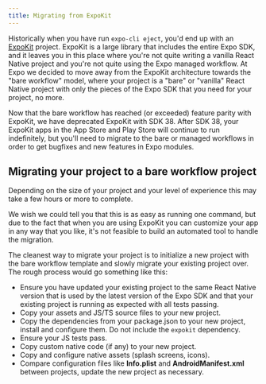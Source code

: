 ```yaml
---
title: Migrating from ExpoKit
---
```


Historically when you have run `expo-cli eject`, you'd end up with an [ExpoKit](../expokit/overview.md) project. ExpoKit is a large library that includes the entire Expo SDK, and it leaves you in this place where you're not quite writing a vanilla React Native project and you're not quite using the Expo managed workflow. At Expo we decided to move away from the ExpoKit architecture towards the "bare workflow" model, where your project is a "bare" or "vanilla" React Native project with only the pieces of the Expo SDK that you need for your project, no more.

Now that the bare workflow has reached (or exceeded) feature parity with ExpoKit, we have deprecated ExpoKit with SDK 38. After SDK 38, your ExpoKit apps in the App Store and Play Store will continue to run indefinitely, but you'll need to migrate to the bare or managed workflows in order to get bugfixes and new features in Expo modules.

## Migrating your project to a bare workflow project

Depending on the size of your project and your level of experience this may take a few hours or more to complete.

We wish we could tell you that this is as easy as running one command, but due to the fact that when you are using ExpoKit you can customize your app in any way that you like, it's not feasible to build an automated tool to handle the migration.

The cleanest way to migrate your project is to initialize a new project with the bare workflow template and slowly migrate your existing project over. The rough process would go something like this:

- Ensure you have updated your existing project to the same React Native version that is used by the latest version of the Expo SDK and that your existing project is running as expected with all tests passing.
- Copy your assets and JS/TS source files to your new project.
- Copy the dependencies from your package.json to your new project, install and configure them. Do not include the `expokit` dependency.
- Ensure your JS tests pass.
- Copy custom native code (if any) to your new project.
- Copy and configure native assets (splash screens, icons).
- Compare configuration files like **Info.plist** and **AndroidManifest.xml** between projects, update the new project as necessary.
